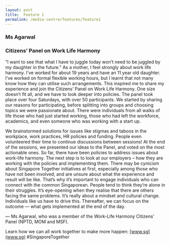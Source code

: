 ```yaml
---
layout: post
title:  Feature 1
permalink: /media-centre/features/feature1
---
```

### Ms Agarwal  
### Citizens’ Panel on Work Life Harmony 

“I want to see that what I have to juggle today won’t need to be juggled by my daughter in the future.” As a mother, I feel strongly about work life harmony. I’ve worked for about 19 years and have an 11 year old daughter. I’ve worked on formal flexible working hours, but I learnt that not many know how they can utilise such arrangements. This inspired me to share my experience and join the Citizens’ Panel on Work Life Harmony. One size doesn’t fit all, and we have to look deeper into policies. The panel took place over four Saturdays, with over
50 participants. We started by sharing our reasons for participating, before splitting into groups and choosing topics we were passionate about. There were individuals from all walks of life those who had just started working, those who had left the workforce, academics, and even someone who was working with a start up.

We brainstormed solutions for issues like stigmas and taboos in the workplace, work practices, HR policies and funding. People even volunteered their time to continue discussions between sessions! At the end of the sessions, we presented our ideas to the Panel, and voted on the most actionable ones. So far, there have been policies to address issues about work-life harmony. The next step is to look at our employers – how they are working with the policies and implementing them. There may be cynicism about Singapore Together initiatives at first, especially among those who have not been involved, and are unsure about what the experience and result will be like. That’s why it’s important to engage individuals who can connect with the common Singaporean. People tend to think they’re alone in their struggles. It’s eye-opening when they realise that there are others facing the same problems. It’s really about a mindset and cultural change. Individuals like us have to drive this. Thereafter, we can focus on the outcome –– what gets implemented at the end of the day.

–– Ms Agarwal, who was a member of the Work-Life Harmony Citizens’ Panel (NPTD, MOM and MSF).

Learn how we can all work together to make more happen: [www.sg](www.sg) #SingaporeTogether
